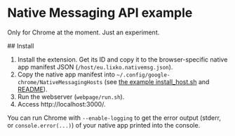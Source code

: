 # Native Messaging API example

Only for Chrome at the moment. Just an experiment. 

## Install
1. Install the extension. Get its ID and copy it to the browser-specific native app manifest JSON (`/host/eu.lixko.nativemsg.json`).
2. Copy the native app manifest into `~/.config/google-chrome/NativeMessagingHosts` (see [the example install_host.sh](https://src.chromium.org/viewvc/chrome/trunk/src/chrome/common/extensions/docs/examples/api/nativeMessaging/host/install_host.sh?revision=250361) and [README](https://src.chromium.org/viewvc/chrome/trunk/src/chrome/common/extensions/docs/examples/api/nativeMessaging/README.txt)).
3. Run the webserver (`webpage/run.sh`).
4. Access http://localhost:3000/.

You can run Chrome with `--enable-logging` to get the error output (stderr, or `console.error(...)`) of your native app printed into the console.
